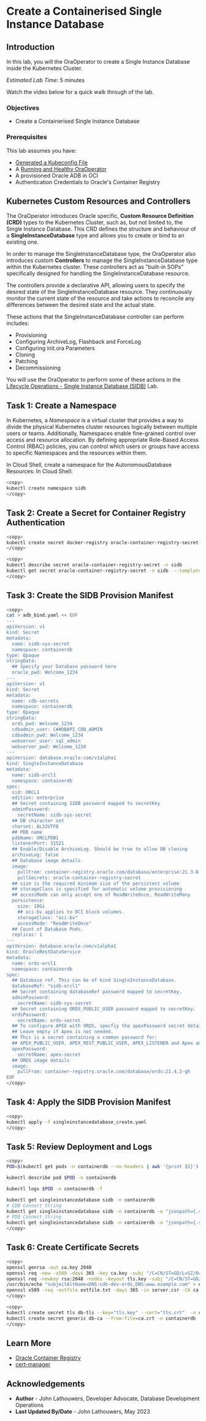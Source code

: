 # Create a Containerised Single Instance Database

## Introduction

In this lab, you will the OraOperator to create a Single Instance Database inside the Kubernetes Cluster.

*Estimated Lab Time:* 5 minutes

Watch the video below for a quick walk through of the lab.
[](youtube:zNKxJjkq0Pw)

### Objectives

* Create a Containerised Single Instance Database

### Prerequisites

This lab assumes you have:

* [Generated a Kubeconfig File](?lab=generate-kubeconfig)
* A [Running and Healthy OraOperator](?lab=deploy-oraoperator)
* A provisioned Oracle ADB in OCI
* Authentication Credentials to Oracle's Container Registry

## Kubernetes Custom Resources and Controllers

The OraOperator introduces Oracle specific, **Custom Resource Definition (CRD)** types to the Kubernetes Cluster, such as, but not limited to, the Single Instance Database.  This CRD defines the structure and behaviour of a **SingleInstanceDatabase** type and allows you to create or bind to an existing one.

In order to manage the SingleInstanceDatabase type, the OraOperator also introduces custom **Controllers** to manage the SingleInstanceDatabase type within the Kubernetes cluster. These controllers act as "built-in SOPs" specifically designed for handling the SingleInstanceDatabase resource.

The controllers provide a declarative API, allowing users to specify the desired state of the SingleInstanceDatabase resource.  They continuously monitor the current state of the resource and take actions to reconcile any differences between the desired state and the actual state.

These actions that the SingleInstanceDatabase controller can perform includes:

* Provisioning
* Configuring ArchiveLog, Flashback and ForceLog
* Configuring init.ora Parameters
* Cloning
* Patching
* Decommissioning

You will use the OraOperator to perform some of these actions in the [Lifecycle Operations - Single Instance Database (SIDB)](?lab=lifecycle-sidb) Lab.

## Task 1: Create a Namespace

In Kubernetes, a *Namespace* is a virtual cluster that provides a way to divide the physical Kubernetes cluster resources logically between multiple users or teams.  Additionally, Namespaces enable fine-grained control over access and resource allocation.  By defining appropriate Role-Based Access Control (RBAC) policies, you can control which users or groups have access to specific Namespaces and the resources within them.

In Cloud Shell, create a namespace for the AutonomousDatabase Resources:
In Cloud Shell:

```bash
<copy>
kubectl create namespace sidb
</copy>
```

## Task 2: Create a Secret for Container Registry Authentication

```bash
<copy>
kubectl create secret docker-registry oracle-container-registry-secret --docker-server=container-registry.oracle.com --docker-username='<oracle-sso-email-address>' --docker-password='<oracle-sso-password>' --docker-email='<oracle-sso-email-address>' -n sidb
</copy>
```

```bash
<copy>
kubectl describe secret oracle-container-registry-secret -n sidb
kubectl get secret oracle-container-registry-secret -n sidb  --template="{{index .data \".dockerconfigjson\" | base64decode}}"
</copy>
```

## Task 3: Create the SIDB Provision Manifest

```bash
<copy>
cat > adb_bind.yaml << EOF
---
apiVersion: v1
kind: Secret
metadata:
  name: sidb-sys-secret
  namespace: containerdb
type: Opaque
stringData:
  ## Specify your Database password here
  oracle_pwd: Welcome_1234
---
apiVersion: v1
kind: Secret
metadata:
  name: cdb-secrets
  namespace: containerdb
type: Opaque
stringData:
  ords_pwd: Welcome_1234
  cdbadmin_user: C##DBAPI_CDB_ADMIN
  cdbadmin_pwd: Welcome_1234
  webserver_user: sql_admin
  webserver_pwd: Welcome_1234
---
apiVersion: database.oracle.com/v1alpha1
kind: SingleInstanceDatabase
metadata:
  name: sidb-orcl1
  namespace: containerdb
spec:
  sid: ORCL1
  edition: enterprise
  ## Secret containing SIDB password mapped to secretKey
  adminPassword:
    secretName: sidb-sys-secret
  ## DB character set
  charset: AL32UTF8
  ## PDB name
  pdbName: ORCLPDB1
  listenerPort: 31521
  ## Enable/Disable ArchiveLog. Should be true to allow DB cloning
  archiveLog: false
  ## Database image details
  image:
    pullFrom: container-registry.oracle.com/database/enterprise:21.3.0.0
    pullSecrets: oracle-container-registry-secret
  ## size is the required minimum size of the persistent volume
  ## storageClass is specified for automatic volume provisioning
  ## accessMode can only accept one of ReadWriteOnce, ReadWriteMany
  persistence:
    size: 10Gi
    ## oci-bv applies to OCI block volumes.
    storageClass: "oci-bv"
    accessMode: "ReadWriteOnce"
  ## Count of Database Pods.
  replicas: 1
---
apiVersion: database.oracle.com/v1alpha1
kind: OracleRestDataService
metadata:
  name: ords-orcl1
  namespace: containerdb
spec:
  ## Database ref. This can be of kind SingleInstanceDatabase.
  databaseRef: "sidb-orcl1"
  ## Secret containing databaseRef password mapped to secretKey. 
  adminPassword:
    secretName: sidb-sys-secret
  ## Secret containing ORDS_PUBLIC_USER password mapped to secretKey.
  ordsPassword:
    secretName: ords-secret
  ## To configure APEX with ORDS, specfiy the apexPassword secret details. 
  ## Leave empty if Apex is not needed.
  ## This is a secret containing a common password for:
  ## APEX_PUBLIC_USER, APEX_REST_PUBLIC_USER, APEX_LISTENER and Apex administrator
  apexPassword:
    secretName: apex-secret
  ## ORDS image details
  image:
    pullFrom: container-registry.oracle.com/database/ords:21.4.2-gh
EOF
</copy>
```

## Task 4: Apply the SIDB Provision Manifest

```bash
<copy>
kubectl apply -f singleinstancedatabase_create.yaml
</copy>
```

## Task 5: Review Deployment and Logs

```bash
<copy>
POD=$(kubectl get pods -n containerdb --no-headers | awk '{print $1}')

kubectl describe pod $POD -n containerdb

kubectl logs $POD -n containerdb -f

kubectl get singleinstancedatabase sidb -n containerdb
# CDB Connect String
kubectl get singleinstancedatabase sidb -n containerdb -o "jsonpath={.status.connectString}"
# PDB Connect String
kubectl get singleinstancedatabase sidb -n containerdb -o "jsonpath={.status.pdbConnectString}"
</copy>
```

## Task 6: Create Certificate Secrets

```bash
<copy>
openssl genrsa -out ca.key 2048
openssl req -new -x509 -days 365 -key ca.key -subj "/C=CN/ST=GD/L=SZ/O=oracle, Inc./CN=oracle Root CA" -out ca.crt
openssl req -newkey rsa:2048 -nodes -keyout tls.key -subj "/C=CN/ST=GD/L=SZ/O=oracle, Inc./CN=cdb-dev-ords" -out server.csr
/usr/bin/echo "subjectAltName=DNS:cdb-dev-ords,DNS:www.example.com" > extfile.txt
openssl x509 -req -extfile extfile.txt -days 365 -in server.csr -CA ca.crt -CAkey ca.key -CAcreateserial -out tls.crt
</copy>
```

```bash
<copy>
kubectl create secret tls db-tls --key="tls.key" --cert="tls.crt"  -n containerdb
kubectl create secret generic db-ca --from-file=ca.crt -n containerdb
</copy>
```

## Learn More

* [Oracle Container Registry](https://container-registry.oracle.com)
* [cert-manager](https://cert-manager.io/)

## Acknowledgements

* **Author** - John Lathouwers, Developer Advocate, Database Development Operations
* **Last Updated By/Date** - John Lathouwers, May 2023
